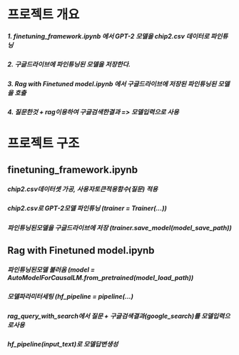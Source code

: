 # 프로젝트 개요
##### 1. finetuning_framework.ipynb 에서 GPT-2 모델을 chip2.csv 데이터로 파인튜닝
##### 2. 구글드라이브에 파인튜닝된 모델을 저장한다.
##### 3. Rag with Finetuned model.ipynb 에서 구글드라이브에 저장된 파인튜닝된 모델을 호출 
##### 4. 질문한것 + rag이용하여 구글검색한결과 => 모델입력으로 사용



# 프로젝트 구조
## finetuning_framework.ipynb 
##### chip2.csv데이터셋 가공, 사용자토큰적용함수(<QUERY>질문) 적용
##### chip2.csv로 GPT-2모델 파인튜닝 (trainer = Trainer(...))
##### 파인튜닝된모델을 구글드라이브에 저장 (trainer.save_model(model_save_path))

## Rag with Finetuned model.ipynb
##### 파인튜닝된모델 불러옴 (model = AutoModelForCausalLM.from_pretrained(model_load_path))
##### 모델파라미터세팅 (hf_pipeline = pipeline(...)
##### rag_query_with_search에서 질문 + 구글검색결과(google_search)를 모델입력으로사용 
##### hf_pipeline(input_text)로 모델답변생성 
